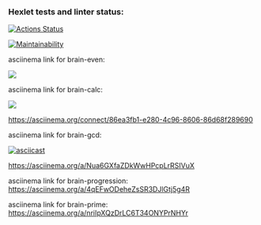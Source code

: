 ### Hexlet tests and linter status:
[![Actions Status](https://github.com/AlexGidz/python-project-49/actions/workflows/hexlet-check.yml/badge.svg)](https://github.com/AlexGidz/python-project-49/actions)

[![Maintainability](https://api.codeclimate.com/v1/badges/229b30e45cd1183da0e5/maintainability)](https://codeclimate.com/github/AlexGidz/python-project-49/maintainability)

asciinema link for brain-even:

<a href="https://asciinema.org/a/GRM8B3oFlrN5OIropZNaiBP24" target="_blank"><img src="https://asciinema.org/a/GRM8B3oFlrN5OIropZNaiBP24.svg" /></a>


asciinema link for brain-calc:

<a href="https://asciinema.org/a/odwwBOwmWuss2mWLsrJWk5SlE" target="_blank"><img src="https://asciinema.org/a/odwwBOwmWuss2mWLsrJWk5SlE.svg" /></a>

https://asciinema.org/connect/86ea3fb1-e280-4c96-8606-86d68f289690

asciinema link for brain-gcd:

[![asciicast](https://asciinema.org/a/Nua6GXfaZDkWwHPcpLrRSIVuX.svg)](https://asciinema.org/a/Nua6GXfaZDkWwHPcpLrRSIVuX)

https://asciinema.org/a/Nua6GXfaZDkWwHPcpLrRSIVuX

asciinema link for brain-progression:
https://asciinema.org/a/4qEFwODeheZsSR3DJlGtj5g4R

asciinema link for brain-prime:
https://asciinema.org/a/nriIpXQzDrLC6T34ONYPrNHYr
